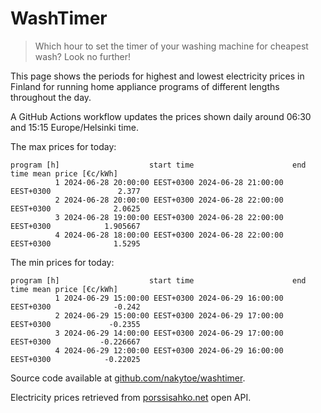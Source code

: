 
# WashTimer

> Which hour to set the timer of your washing machine for cheapest wash? Look no further!

This page shows the periods for highest and lowest electricity prices in Finland 
for running home appliance programs of different lengths throughout the day. 

A GitHub Actions workflow updates the prices shown daily around 06:30 and 15:15 Europe/Helsinki time.

The max prices for today:

	program [h]                    start time                      end time mean price [€c/kWh]
	          1 2024-06-28 20:00:00 EEST+0300 2024-06-28 21:00:00 EEST+0300               2.377
	          2 2024-06-28 20:00:00 EEST+0300 2024-06-28 22:00:00 EEST+0300              2.0625
	          3 2024-06-28 19:00:00 EEST+0300 2024-06-28 22:00:00 EEST+0300            1.905667
	          4 2024-06-28 18:00:00 EEST+0300 2024-06-28 22:00:00 EEST+0300              1.5295

The min prices for today:

	program [h]                    start time                      end time mean price [€c/kWh]
	          1 2024-06-29 15:00:00 EEST+0300 2024-06-29 16:00:00 EEST+0300              -0.242
	          2 2024-06-29 15:00:00 EEST+0300 2024-06-29 17:00:00 EEST+0300             -0.2355
	          3 2024-06-29 14:00:00 EEST+0300 2024-06-29 17:00:00 EEST+0300           -0.226667
	          4 2024-06-29 12:00:00 EEST+0300 2024-06-29 16:00:00 EEST+0300            -0.22025


Source code available at [github.com/nakytoe/washtimer](https://github.com/nakytoe/washtimer).

Electricity prices retrieved from [porssisahko.net](https://porssisahko.net/api) open API.
